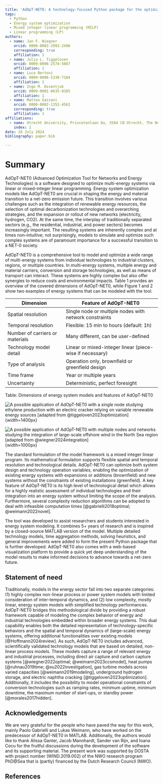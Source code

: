 ```yaml
---
title: 'AdOpT-NET0: A technology-focused Python package for the optimization of multi-energy systems'
tags:
  - Python
  - Energy system optimization
  - Mixed integer linear programming (MILP)
  - Linear programming (LP)
authors:
  - name: Jan F. Wiegner
    orcid: 0000-0003-2993-2496
    corresponding: true
    affiliation: 1
  - name: Julia L. Tiggeloven
    orcid: 0009-0006-2574-5887
    affiliation: 1
  - name: Luca Bertoni
    orcid: 0009-0006-5330-7104
    affiliation: 1
  - name: Inge M. Ossentjuk
    orcid: 0009-0001-8635-9385
    affiliation: 1
  - name: Matteo Gazzani
    orcid: 0000-0002-1352-4562
    corresponding: true
    affiliation: 1
affiliations:
  - name: Utrecht University, Princetonlaan 8a, 3584 CB Utrecht, The Netherlands
    index: 1
date: 28 July 2024
bibliography: paper.bib

---
```


# Summary

AdOpT-NET0 (Advanced Optimization Tool for Networks and Energy Technologies) is a
software designed to optimize multi-energy systems via linear or mixed-integer linear
programming. Energy system optimization models like AdOpT-NET0 are crucial in shaping
the energy and material transition to a net-zero emission future. This transition
involves various challenges such as the integration of renewable energy resources, the
selection of optimal decarbonization technologies and overarching strategies, and the
expansion or rollout of new networks (electricity, hydrogen, CO2). At the same time, the
interplay of traditionally separated sectors (e.g., the residential, industrial, and
power sectors) becomes increasingly important. The resulting systems are inherently
complex and at times non-intuitive; not surprisingly, models to simulate and optimize
such complex systems are of paramount importance for a successful transition to a NET-0
society.

AdOpT-NET0 is a comprehensive tool to model and optimize a wide range of multi-energy
systems from individual technologies to industrial clusters, regions, or multiple
countries. In multi-energy systems, multiple energy and material carriers, conversion
and storage technologies, as well as means of transport can interact. These systems are
highly complex but also offer synergies to reduce costs and environmental impacts. Table
1 provides an overview of the covered dimensions of AdOpT-NET0, while
Figure 1 and 2 show two examples of energy systems that can be modeled with the tool.

| Dimension                       | Feature of AdOpT-NET0                                    |
|---------------------------------|----------------------------------------------------------|
| Spatial resolution              | Single node or multiple nodes with network constraints   |
| Temporal resolution             | Flexible: 15 min to hours (default: 1h)                  |
| Number of carriers or materials | Many different, can be user-defined                      |
| Technology model detail         | Linear or mixed-integer linear (piece-wise if necessary) |
| Type of analysis                | Operation only, brownfield or greenfield design          |
| Time frame                      | Year or multiple years                                   |
| Uncertainty                     | Deterministic, perfect foresight                         |

Table: Dimensions of energy system models and features of AdOpT-NET0

![A possible application of AdOpT-NET0 with a single node studying ethylene production 
with an electric cracker relying on variable renewable energy sources 
[adapted from @tiggeloven2023optimization]](./Single_node.svg){width=1400px}

![A possible application of AdOpT-NET0 with multiple nodes and networks studying the 
integration of large-scale offshore wind in the North Sea region
[adapted from @wiegner2024integration]](./Multiple_nodes.svg){width=1000px}

The standard formulation of the model framework is a mixed integer linear program. Its
mathematical formulation supports flexible spatial and temporal resolution and technological
details. AdOpT-NET0 can optimize both system design and technology operation variables,
enabling the optimization of existing energy systems with expansions or additions 
(brownfield) and new systems without the constraints of existing installations 
(greenfield). A key feature of AdOpT-NET0 is its high level of technological detail 
which allows for a highly realistic assessment of individual technologies and their
integration into an energy system without limiting the scope of the analysis.
Furthermore, several complexity reduction algorithms can be adopted to deal with
infeasible computation times [@gabrielli2018optimal; @weimann2022novel].

The tool was developed to assist researchers and students interested in energy system
modeling. It combines 5+ years of research and is inspired by a closed-source MATLAB
version of the model. Multiple detailed technology models, time aggregation methods,
solving heuristics, and general improvements were added to form the present Python
package that is further developed. AdOpT-NET0 also comes with a web-based visualization
platform to provide a quick yet deep understanding of the model results to make informed
decisions to advance towards a net-zero future.

## Statement of need

Traditionally, models in the energy sector fall into two separate categories: (1) highly
complex non-linear process or power system models with limited consideration of
inter-temporal dynamics, and (2) low complexity, mostly linear, energy system models with
simplified technology performances. AdOpT-NET0 bridges this methodological divide by providing a 
robust framework capable of modeling the complex behavior of energy and industrial technologies 
embedded within broader energy systems. This dual capability enables both the detailed representation 
of technology-specific behaviors and the spatial and temporal dynamics of (large-scale) energy systems,
offering additional functionalities over existing models [@Hoffmann2024review].
As such, AdOpT-NET0 includes advanced, scientifically validated
technology models that are based on detailed, non-linear process models.
These models capture a range of relevant energy and industrial processes, 
including direct air capture and carbon capture systems [@wiegner2022optimal; @weimann2023ccsmodel], heat
pumps [@ruhnau2019time; @xu2022investigation], gas turbine models across varied capacities
[@weimann2019modeling], underground hydrogen storage, and electric naphtha
cracking [@tiggeloven2023optimization]. Additionally, it includes the possibility to
model operational constraints of conversion technologies such as ramping rates, minimum
uptime, minimum downtime, the maximum number of start-ups, or standby
power [@morales2017hidden].


## Acknowledgements

We are very grateful for the people who have paved the way for this work, mainly Paolo
Gabrielli and Lukas Weimann, who have worked on the predecessor of AdOpT-NET0 in MATLAB.
Additionally, the authors would like to thank Alissa Ganter, Jacob Mannhardt, Sander
van Rijn, and Ioana Cocu for the fruitful discussions during the development of the 
software and its supporting material. The present work was supported by DOSTA with 
project number (WIND.2019.002) of the NWO research program PhD@Sea that is (partly) 
financed by the Dutch Research Council (NWO).

## References
